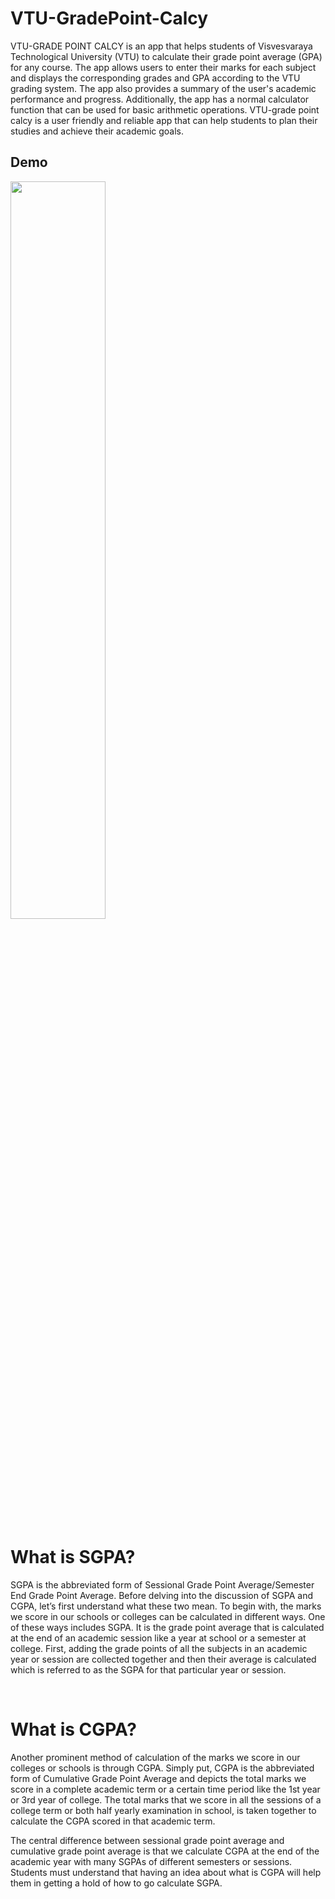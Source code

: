 <h1> VTU-GradePoint-Calcy </h1>
<p>VTU-GRADE POINT CALCY is an app that helps students of Visvesvaraya Technological 
University (VTU) to calculate their grade point average (GPA) for any course. The app 
allows users to enter their marks for each subject and displays the corresponding grades 
and GPA according to the VTU grading system. The app also provides a summary of the 
user's academic performance and progress. Additionally, the app has a normal calculator 
function that can be used for basic arithmetic operations. VTU-grade point calcy is a user friendly and reliable app that can help students to plan their studies and achieve their 
academic goals.</p>
<h2>Demo</h2>
<img style="width:55%" src="Demo.gif" />
<br>
<h1>What is SGPA?</h1> 
<p>SGPA is the abbreviated form of Sessional Grade Point Average/Semester End Grade Point Average. Before delving into the discussion of SGPA and CGPA, let’s first understand what these two mean. To begin with, the marks we score in our schools or colleges can be calculated in different ways. One of these ways includes SGPA. It is the grade point average that is calculated at the end of an academic session like a year at school or a semester at college. First, adding the grade points of all the subjects in an academic year or session are collected together and then their average is calculated which is referred to as the SGPA for that particular year or session.</p>

<br>
<h1>What is CGPA?</h1>
<p>Another prominent method of calculation of the marks we score in our colleges or schools is through CGPA. Simply put, CGPA is the abbreviated form of Cumulative Grade Point Average and depicts the total marks we score in a complete academic term or a certain time period like the 1st year or 3rd year of college. The total marks that we score in all the sessions of a college term or both half yearly examination in school, is taken together to calculate the CGPA scored in that academic term.</p>
<p>The central difference between sessional grade point average and cumulative grade point average is that we calculate CGPA at the end of the academic year with many SGPAs of different semesters or sessions. Students must understand that having an idea about what is CGPA will help them in getting a hold of how to go calculate SGPA.</p>
